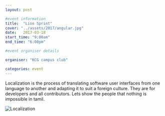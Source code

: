 ```yaml
---
layout: post

#event information
title:  "Lion Sprint"
cover: "../assets/2017/angular.jpg"
date:   2017-03-18
start_time: "9:00am"
end_time: "6:00pm"

#event organiser details

organiser: "KCG campus club"

categories: event
---
```

Localization is the process of translating software user interfaces 	from one language to another and adapting it to suit a foreign 	culture. They are for developers and all contributors.
Lets show the people that nothing is impossible in tamil.

![Localization]({{site.url}}/assets/2017/angular.jpg)


